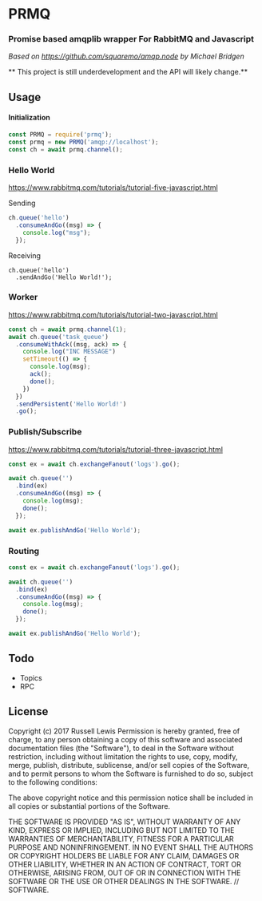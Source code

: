 # PRMQ
### Promise based amqplib wrapper For RabbitMQ and Javascript

 *Based on https://github.com/squaremo/amqp.node by Michael Bridgen*

** This project is still underdevelopment and the API will likely change.**

## Usage

#### Initialization
``` Javascript
const PRMQ = require('prmq');
const prmq = new PRMQ('amqp://localhost');
const ch = await prmq.channel();
```

### Hello World
https://www.rabbitmq.com/tutorials/tutorial-five-javascript.html

Sending
``` Javascript
ch.queue('hello')
  .consumeAndGo((msg) => {
    console.log("msg");
  });
```

Receiving
```
ch.queue('hello')
  .sendAndGo('Hello World!');
```

### Worker

https://www.rabbitmq.com/tutorials/tutorial-two-javascript.html

``` Javascript
const ch = await prmq.channel(1);
await ch.queue('task_queue')
  .consumeWithAck((msg, ack) => {
    console.log("INC MESSAGE")
    setTimeout(() => {
      console.log(msg);
      ack();
      done();
    })
  })
  .sendPersistent('Hello World!')
  .go();
```

### Publish/Subscribe

https://www.rabbitmq.com/tutorials/tutorial-three-javascript.html

``` Javascript
const ex = await ch.exchangeFanout('logs').go();

await ch.queue('')
  .bind(ex)
  .consumeAndGo((msg) => {
    console.log(msg);
    done();
  });

await ex.publishAndGo('Hello World');

```

### Routing

``` Javascript
const ex = await ch.exchangeFanout('logs').go();

await ch.queue('')
  .bind(ex)
  .consumeAndGo((msg) => {
    console.log(msg);
    done();
  });

await ex.publishAndGo('Hello World');

```

## Todo
* Topics
* RPC

## License

Copyright (c) 2017 Russell Lewis
Permission is hereby granted, free of charge, to any person obtaining a copy
of this software and associated documentation files (the "Software"), to deal
in the Software without restriction, including without limitation the rights
to use, copy, modify, merge, publish, distribute, sublicense, and/or sell
copies of the Software, and to permit persons to whom the Software is
furnished to do so, subject to the following conditions:

 The above copyright notice and this permission notice shall be included in all
copies or substantial portions of the Software.


THE SOFTWARE IS PROVIDED "AS IS", WITHOUT WARRANTY OF ANY KIND, EXPRESS OR
IMPLIED, INCLUDING BUT NOT LIMITED TO THE WARRANTIES OF MERCHANTABILITY,
FITNESS FOR A PARTICULAR PURPOSE AND NONINFRINGEMENT. IN NO EVENT SHALL THE
AUTHORS OR COPYRIGHT HOLDERS BE LIABLE FOR ANY CLAIM, DAMAGES OR OTHER
LIABILITY, WHETHER IN AN ACTION OF CONTRACT, TORT OR OTHERWISE, ARISING FROM,
OUT OF OR IN CONNECTION WITH THE SOFTWARE OR THE USE OR OTHER DEALINGS IN THE
SOFTWARE.
// SOFTWARE.
